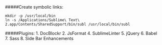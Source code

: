 #####Create symbolic links:

```
mkdir -p /usr/local/bin
ln -s /Applications/Sublime\ Text\ 2.app/Contents/SharedSupport/bin/subl /usr/local/bin/subl
```

#####Plugins:
    1. DocBlockr
    2. JsFormat
    4. SublimeLinter
    5. jQuery
    6. Babel
    7. Sass
    8. Side Bar Enhancements
